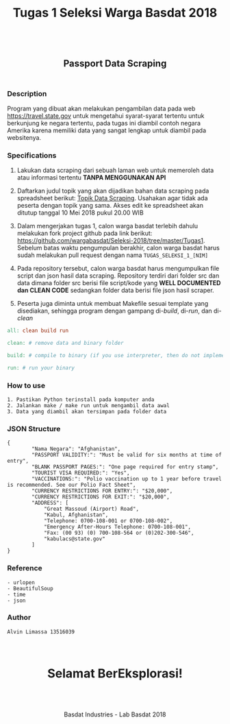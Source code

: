 <h1 align="center">
  <br>
  Tugas 1 Seleksi Warga Basdat 2018
  <br>
  <br>
</h1>

<h2 align="center">
  <br>
  Passport Data Scraping
  <br>
  <br>
</h2>

### Description
Program yang dibuat akan melakukan pengambilan data pada web https://travel.state.gov untuk mengetahui syarat-syarat tertentu untuk berkunjung ke negara tertentu, pada tugas ini diambil contoh negara Amerika karena memiliki data yang sangat lengkap untuk diambil pada websitenya.
### Specifications

1. Lakukan data scraping dari sebuah laman web untuk memeroleh data atau informasi tertentu __TANPA MENGGUNAKAN API__

2. Daftarkan judul topik yang akan dijadikan bahan data scraping pada spreadsheet berikut: [Topik Data Scraping](http://bit.ly/TopikDataScraping). Usahakan agar tidak ada peserta dengan topik yang sama. Akses edit ke spreadsheet akan ditutup tanggal 10 Mei 2018 pukul 20.00 WIB

3. Dalam mengerjakan tugas 1, calon warga basdat terlebih dahulu melakukan fork project github pada link berikut: https://github.com/wargabasdat/Seleksi-2018/tree/master/Tugas1. Sebelum batas waktu pengumpulan berakhir, calon warga basdat harus sudah melakukan pull request dengan nama ```TUGAS_SELEKSI_1_[NIM]```

4. Pada repository tersebut, calon warga basdat harus mengumpulkan file script dan json hasil data scraping. Repository terdiri dari folder src dan data dimana folder src berisi file script/kode yang __WELL DOCUMENTED dan CLEAN CODE__ sedangkan folder data berisi file json hasil scraper.

5. Peserta juga diminta untuk membuat Makefile sesuai template yang disediakan, sehingga program dengan gampang di-_build_, di-_run_, dan di-_clean_

```Makefile
all: clean build run

clean: # remove data and binary folder

build: # compile to binary (if you use interpreter, then do not implement it)

run: # run your binary
```
### How to use
```
1. Pastikan Python terinstall pada komputer anda
2. Jalankan make / make run untuk mengambil data awal
3. Data yang diambil akan tersimpan pada folder data
```
### JSON Structure
```
{
        "Nama Negara": "Afghanistan",
        "PASSPORT VALIDITY:": "Must be valid for six months at time of entry",
        "BLANK PASSPORT PAGES:": "One page required for entry stamp",
        "TOURIST VISA REQUIRED:": "Yes",
        "VACCINATIONS:": "Polio vaccination up to 1 year before travel is recommended. See our Polio Fact Sheet",
        "CURRENCY RESTRICTIONS FOR ENTRY:": "$20,000",
        "CURRENCY RESTRICTIONS FOR EXIT:": "$20,000",
        "ADDRESS": [
            "Great Massoud (Airport) Road",
            "Kabul, Afghanistan",
            "Telephone: 0700-108-001 or 0700-108-002",
            "Emergency After-Hours Telephone: 0700-108-001",
            "Fax: (00 93) (0) 700-108-564 or (0)202-300-546",
            "kabulacs@state.gov"
        ]
}
```
### Reference 
```
- urlopen
- BeautifulSoup
- time
- json
```

### Author
```
Alvin Limassa 13516039
```

<h1 align="center">
  <br>
  Selamat BerEksplorasi!
  <br>
  <br>
</h1>

<p align="center">
  <br>
  Basdat Industries - Lab Basdat 2018
  <br>
  <br>
</p>
